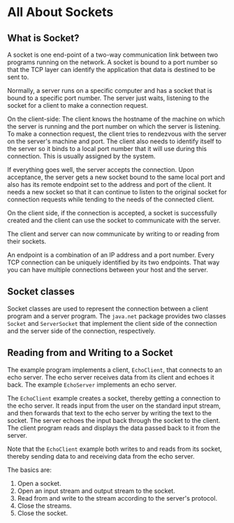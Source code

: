 # All About Sockets

## What is Socket?

A socket is one end-point of a two-way communication link between two programs running on the network. A socket is bound to a port number so that the TCP layer can identify the application that data is destined to be sent to.

Normally, a server runs on a specific computer and has a socket that is bound to a specific port number. The server just waits, listening to the socket for a client to make a connection request.

On the client-side: The client knows the hostname of the machine on which the server is running and the port number on which the server is listening. To make a connection request, the client tries to rendezvous with the server on the server's machine and port. The client also needs to identify itself to the server so it binds to a local port number that it will use during this connection. This is usually assigned by the system.

If everything goes well, the server accepts the connection. Upon acceptance, the server gets a new socket bound to the same local port and also has its remote endpoint set to the address and port of the client. It needs a new socket so that it can continue to listen to the original socket for connection requests while tending to the needs of the connected client.

On the client side, if the connection is accepted, a socket is successfully created and the client can use the socket to communicate with the server.

The client and server can now communicate by writing to or reading from their sockets.

An endpoint is a combination of an IP address and a port number. Every TCP connection can be uniquely identified by its two endpoints. That way you can have multiple connections between your host and the server.

## Socket classes

Socket classes are used to represent the connection between a client program and a server program. The `java.net` package provides two classes `Socket` and `ServerSocket` that implement the client side of the connection and the server side of the connection, respectively.

## Reading from and Writing to a Socket

The example program implements a client, `EchoClient`, that connects to an echo server. The echo server receives data from its client and echoes it back. The example `EchoServer` implements an echo server.

The `EchoClient` example creates a socket, thereby getting a connection to the echo server. It reads input from the user on the standard input stream, and then forwards that text to the echo server by writing the text to the socket. The server echoes the input back through the socket to the client. The client program reads and displays the data passed back to it from the server.

Note that the `EchoClient` example both writes to and reads from its socket, thereby sending data to and receiving data from the echo server.

The basics are:

1. Open a socket.
2. Open an input stream and output stream to the socket.
3. Read from and write to the stream according to the server's protocol.
4. Close the streams.
5. Close the socket.

